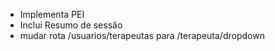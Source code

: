 

- Implementa PEI
- Inclui Resumo de sessão
- mudar rota /usuarios/terapeutas para /terapeuta/dropdown
